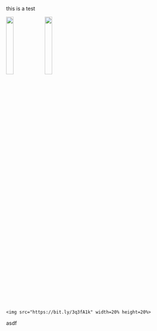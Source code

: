 this is a test


<img src="https://bit.ly/31oCiah" width=20% height=20%>

<img src="https://bit.ly/3q3fA1k" width=20% height=20%>

```` 
<img src="https://bit.ly/3q3fA1k" width=20% height=20%>
````

asdf







